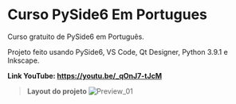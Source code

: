 # Curso PySide6 Em Portugues
Curso gratuito de PySide6 em Português.

Projeto feito usando PySide6, VS Code, Qt Designer, Python 3.9.1 e Inkscape.

**Link YouTube: https://youtu.be/_qOnJ7-tJcM**
> **Layout do projeto**
![Preview_01](https://user-images.githubusercontent.com/60605512/127012774-4e0c8c33-de73-4582-bd01-cc32bbd21b7d.png)

